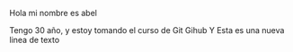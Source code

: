 Hola mi nombre es abel

Tengo 30 año, y estoy tomando el curso de Git Gihub
Y Esta es una nueva linea de texto
